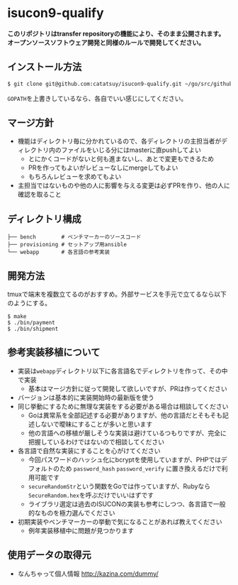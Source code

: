 # isucon9-qualify

**このリポジトリはtransfer repositoryの機能により、そのまま公開されます。オープンソースソフトウェア開発と同様のルールで開発してください。**

## インストール方法

```bash
$ git clone git@github.com:catatsuy/isucon9-qualify.git ~/go/src/github.com/isucon/isucon9-qualify
```

`GOPATH`を上書きしているなら、各自でいい感じにしてください。

## マージ方針

* 機能はディレクトリ毎に分かれているので、各ディレクトリの主担当者がディレクトリ内のファイルをいじる分にはmasterに直pushしてよい
  * とにかくコードがないと何も進まないし、あとで変更もできるため
  * PRを作ってもよいがレビューなしにmergeしてもよい
  * もちろんレビューを求めてもよい
* 主担当ではないものや他の人に影響を与える変更は必ずPRを作り、他の人に確認を取ること

## ディレクトリ構成

```
├── bench        # ベンチマーカーのソースコード
├── provisioning # セットアップ用ansible
└── webapp       # 各言語の参考実装
```

## 開発方法

tmuxで端末を複数立てるのがおすすめ。外部サービスを手元で立てるなら以下のようにする。

```
$ make
$ ./bin/payment
$ ./bin/shipment
```

## 参考実装移植について

  * 実装は`webapp`ディレクトリ以下に各言語名でディレクトリを作って、その中で実装
    * 基本はマージ方針に従って開発して欲しいですが、PRは作ってください
  * バージョンは基本的に実装開始時の最新版を使う
  * 同じ挙動にするために無理な実装をする必要がある場合は相談してください
    * Goは異常系を全部記述する必要がありますが、他の言語だとそもそも記述しないで曖昧にすることが多いと思います
    * 他の言語への移植が厳しそうな実装は避けているつもりですが、完全に把握しているわけではないので相談してください
  * 各言語で自然な実装にすることを心がけてください
    * 今回パスワードのハッシュ化にbcryptを使用していますが、PHPではデフォルトのため `password_hash` `password_verify` に置き換えるだけで利用可能です
    * `secureRandomStr`という関数をGoでは作っていますが、Rubyなら`SecureRandom.hex`を呼ぶだけでいいはずです
    * ライブラリ選定は過去のISUCONの実装も参考にしつつ、各言語で一般的なものを極力選んでください
  * 初期実装やベンチマーカーの挙動で気になることがあれば教えてください
    * 例年実装移植中に問題が見つかります

## 使用データの取得元

- なんちゃって個人情報 http://kazina.com/dummy/
